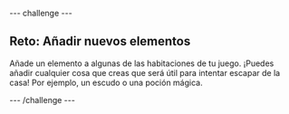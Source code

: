 --- challenge ---
## Reto: Añadir nuevos elementos 

Añade un elemento a algunas de las habitaciones de tu juego. ¡Puedes añadir cualquier cosa que creas que será útil para intentar escapar de la casa! Por ejemplo, un escudo o una poción mágica.




--- /challenge ---